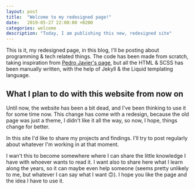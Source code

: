 ```yaml
---
layout: post
title:  "Welcome to my redesigned page!"
date:   2019-05-27 22:00:00 +0200
categories: welcome
description: "Today, I am publishing this new, redesigned site"
---
```


This is it, my redesigned page, in this blog, I'll be posting about programming & tech related things. The code has been made from scratch, taking inspiration from [Pedro Javier's page](https://pedro-javierf.github.io/), but all the HTML & SCSS has been manually written, with the help of Jekyll & the Liquid templating language.

<div class="separator"></div>

## What I plan to do with this website from now on
Until now, the website has been a bit dead, and I've been thinking to use it for some time now. This change has come with a redesign, because the old page was just a theme, I didn't like it all the way, so now, I hope, things change for better.

In this site I'd like to share my projects and findings. I'll try to post regularly about whatever I'm working in at that moment.

I wan't this to become somewhere where I can share the little knowledge I have with whoever wants to read it. I want also to share here what I learn along the years, so it can maybe even help someone (seems pretty unlikely to me, but whatever I can say what I want 🙃).
I hope you like the page and the idea I have to use it.